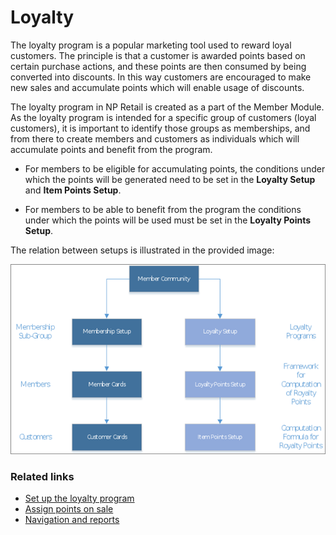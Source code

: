 # Loyalty

The loyalty program is a popular marketing tool used to reward loyal customers. The principle is that a customer is awarded points based on certain purchase actions, and these points are then consumed by being converted into discounts. In this way customers are encouraged to make new sales and accumulate points which will enable usage of discounts.

The loyalty program in NP Retail is created as a part of the Member Module. As the loyalty program is intended for a specific group of customers (loyal customers), it is important to identify those groups as memberships, and from there to create members and customers as individuals which will accumulate points and benefit from the program. 

- For members to be eligible for accumulating points, the conditions under which the points will be generated need to be set in the **Loyalty Setup** and **Item Points Setup**. 

- For members to be able to benefit from the program the conditions under which the points will be used must be set in the **Loyalty Points Setup**. 

The relation between setups is illustrated in the provided image:

![Loyalty](../images/Loyalty%20relations.png)

### Related links

- [Set up the loyalty program](../howto/Loyalty%20setup.md)
- [Assign points on sale](../howto/Assigning%20points%20on%20sale.md)
- [Navigation and reports](Navigation%20and%20reports.md)